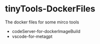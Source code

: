 # tinyTools-DockerFiles
 The docker files for some mirco tools
 - codeServer-for-dockerImageBuild
 - vscode-for-metagpt
 
